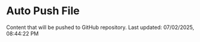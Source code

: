 # Auto Push File

Content that will be pushed to GitHub repository.
Last updated: 07/02/2025, 08:44:22 PM